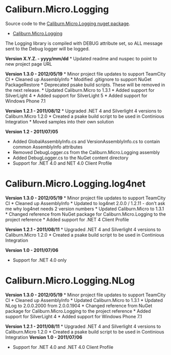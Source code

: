 Caliburn.Micro.Logging
======================
                       
Source code to the [Caliburn.Micro.Logging nuget package](http://nuget.org/List/Packages/Caliburn.Micro.Logging).
- [Caliburn.Micro.Logging](http://buksbaum.us/things-i-did/caliburn-micro-logging/)

The Logging library is compiled with DEBUG attribute set, so ALL message sent to the Debug logger will be logged.

__Version X.Y.Z. - yyyy/mm/dd__
	* Updated readme and nuspec to point to new project page URL
	
__Version 1.3.0 - 2012/05/19__
	* Minor project file updates to support TeamCity CI
	* Cleaned up AssemblyInfo
	* Modified .gitignore to support NuGet PackageRestore
	* Deprecated psake build scripts. These will be removed in the next release.
	* Updated Caliburn.Micro to 1.3.1
	* Added support for SilverLight 4
	* Added support for SilverLight 5
	* Added support for Windows Phone 7.1

__Version 1.2.1 - 2011/08/12__
	* Upgraded .NET 4 and Silverlight 4 versions to Caliburn.Micro 1.2.0
	* Created a psake build script to be used in Continious Integration
	* Moved samples into their own solution

__Version 1.2 - 2011/07/05__
  * Added GlobalAssemblyInfo.cs and VersionAssemblyInfo.cs to contain common AssemblyInfo attributes
  * Removed DebugLogger.cs from the Caliburn.Micro.Logging assembly
  * Added DebugLogger.cs to the NuGet content directory
  * Support for .NET 4.0 and NET 4.0 Client Profile

Caliburn.Micro.Logging.log4net
==============================
__Version 1.3.0 - 2012/05/19__
	* Minor project file updates to support TeamCity CI
	* Cleaned up AssemblyInfo
	* Updated to log4net 2.0.0 / 1.2.11 - don't ask me why log4net needs 2 version numbers
	* Updated Caliburn.Micro to 1.3.1
	* Changed reference from NuGet package for Caliburn.Micro.Logging to the project reference
	* Added support for .NET 4 Client Profile

__Version 1.2.1 - 2011/08/11__
	* Upgraded .NET 4 and Silverlight 4 versions to Caliburn.Micro 1.2.0
	* Created a psake build script to be used in Continious Integration

__Version 1.0 - 2011/07/06__
  * Support for .NET 4.0 only

Caliburn.Micro.Logging.NLog
===========================
__Version 1.3.0 - 2012/05/19__
	* Minor project file updates to support TeamCity CI
	* Cleaned up AssemblyInfo
	* Updated Caliburn.Micro to 1.3.1
	* Updated NLog to 2.0.0.2000 from 2.0.0.1904
	* Changed reference from NuGet package for Caliburn.Micro.Logging to the project reference
	* Added support for SilverLight 4
	* Added support for Windows Phone 7.1

__Version 1.2.1 - 2011/08/11__
	* Upgraded .NET 4 and Silverlight 4 versions to Caliburn.Micro 1.2.0
	* Created a psake build script to be used in Continious Integration
__Version 1.0 - 2011/07/06__
  * Support for .NET 4.0 and .NET 4.0 Client Profile
